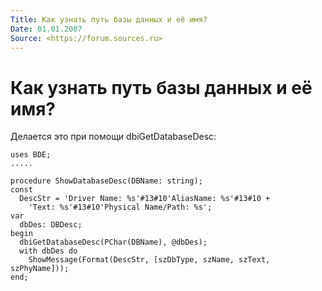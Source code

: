 ```yaml
---
Title: Как узнать путь базы данных и её имя?
Date: 01.01.2007
Source: <https://forum.sources.ru>
---
```



Как узнать путь базы данных и её имя?
=====================================

Делается это при помощи dbiGetDatabaseDesc:

     
    uses BDE;
    .....
     
    procedure ShowDatabaseDesc(DBName: string);
    const
      DescStr = 'Driver Name: %s'#13#10'AliasName: %s'#13#10 +
        'Text: %s'#13#10'Physical Name/Path: %s';
    var
      dbDes: DBDesc;
    begin
      dbiGetDatabaseDesc(PChar(DBName), @dbDes);
      with dbDes do
        ShowMessage(Format(DescStr, [szDbType, szName, szText, szPhyName]));
    end;

